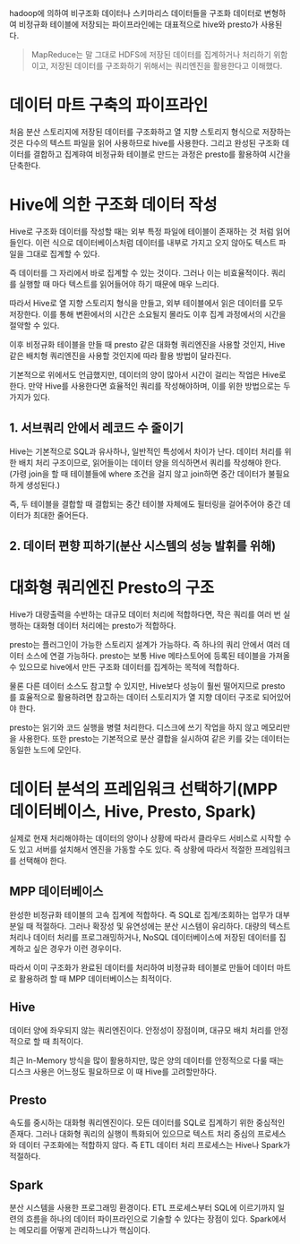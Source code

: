 hadoop에 의하여 비구조화 데이터나 스키마리스 데이터들을 구조화 데이터로 변형하여 비정규화 테이블에 저장되는 파이프라인에는 대표적으로 hive와 presto가 사용된다.

> MapReduce는 말 그대로 HDFS에 저장된 데이터를 집계하거나 처리하기 위함이고, 저장된 데이터를 구조화하기 위해서는 쿼리엔진을 활용한다고 이해했다.

# 데이터 마트 구축의 파이프라인
처음 분산 스토리지에 저장된 데이터를 구조화하고 열 지향 스토리지 형식으로 저장하는 것은 다수의 텍스트 파일을 읽어 사용하므로 hive를 사용한다.
그리고 완성된 구조화 데이터를 결합하고 집계햐여 비정규화 테이블로 만드는 과정은 presto를 활용하여 시간을 단축한다.

# Hive에 의한 구조화 데이터 작성
Hive로 구조화 데이터를 작성할 때는 외부 특정 파일에 테이블이 존재하는 것 처럼 읽어들인다.
이런 식으로 데이터베이스처럼 데이터를 내부로 가지고 오지 않아도 텍스트 파일을 그대로 집계할 수 있다.

즉 데이터를 그 자리에서 바로 집계할 수 있는 것이다. 그러나 이는 비효율적이다. 
쿼리를 실행할 때 마다 텍스트를 읽어들어야 하기 때문에 매우 느리다.

따라서 Hive로 열 지향 스토리지 형식을 만들고, 외부 테이블에서 읽은 데이터를 모두 저장한다.
이를 통해 변환에서의 시간은 소요될지 몰라도 이후 집계 과정에서의 시간을 절약할 수 있다.

이후 비정규화 테이블을 만들 때 presto 같은 대화형 쿼리엔진을 사용할 것인지, Hive 같은 배치형 쿼리엔진을 사용할 것인지에 따라 활용 방법이 달라진다.

기본적으로 위에서도 언급했지만, 데이터의 양이 많아서 시간이 걸리는 작업은 Hive로 한다.
만약 Hive를 사용한다면 효율적인 쿼리를 작성해야하며, 이를 위한 방법으로는 두 가지가 있다.

## 1. 서브쿼리 안에서 레코드 수 줄이기
Hive는 기본적으로 SQL과 유사하나, 일반적인 특성에서 차이가 난다. 
데이터 처리를 위한 배치 처리 구조이므로, 읽어들이는 데이터 양을 의식하면서 쿼리를 작성해야 한다.
(가령 join을 할 때 테이블들에 where 조건을 걸지 않고 join하면 중간 데이터가 불필요하게 생성된다.)

즉, 두 테이블을 결합할 때 결합되는 중간 테이블 자체에도 필터링을 걸어주어야 중간 데이터가 최대한 줄어든다.

## 2. 데이터 편향 피하기(분산 시스템의 성능 발휘를 위해)

# 대화형 쿼리엔진 Presto의 구조
Hive가 대량출력을 수반하는 대규모 데이터 처리에 적합하다면, 작은 쿼리를 여러 번 실행하는 대화형 데이터 처리에는 presto가 적합하다.

presto는 플러그인이 가능한 스토리지 설계가 가능하다. 즉 하나의 쿼리 안에서 여러 데이터 소스에 연결 가능하다.
presto는 보통 Hive 메타스토어에 등록된 테이블을 가져올 수 있으므로 hive에서 만든 구조화 데이터를 집계하는 목적에 적합하다.

물론 다른 데이터 소스도 참고할 수 있지만, Hive보다 성능이 훨씬 떨어지므로 
presto를 효율적으로 활용하려면 참고하는 데이터 스토리지가 열 지향 데이터 구조로 되어있어야 한다.

presto는 읽기와 코드 실행을 병렬 처리한다. 디스크에 쓰기 작업을 하지 않고 메모리만을 사용한다.
또한 presto는 기본적으로 분산 결합을 실시하여 같은 키를 갖는 데이터는 동일한 노드에 모인다.

# 데이터 분석의 프레임워크 선택하기(MPP 데이터베이스, Hive, Presto, Spark)
실제로 현재 처리해야하는 데이터의 양이나 상황에 따라서 클라우드 서비스로 시작할 수도 있고
서버를 설치해서 엔진을 가동할 수도 있다. 즉 상황에 따라서 적절한 프레임워크를 선택해야 한다.

## MPP 데이터베이스
완성한 비정규화 테이블의 고속 집계에 적합하다. 즉 SQL로 집계/조회하는 업무가 대부분일 때 적절하다.
그러나 확장성 및 유연성에는 분산 시스템이 유리하다. 대량의 텍스트 처리나 데이터 처리를 프로그래밍하거나, 
NoSQL 데이터베이스에 저장된 데이터를 집계하고 싶은 경우가 이런 경우이다.

따라서 이미 구조화가 완료된 데이터를 처리하여 비정규화 테이블로 만들어 데이터 마트로 활용하려 할 때 MPP 데이터베이스는 최적이다.

## Hive
데이터 양에 좌우되지 않는 쿼리엔진이다. 안정성이 장점이며, 대규모 배치 처리를 안정적으로 할 때 최적이다.

최근 In-Memory 방식을 많이 활용하지만, 많은 양의 데이터를 안정적으로 다룰 때는 디스크 사용은 어느정도 필요하므로 이 때 Hive를 고려할만하다.

## Presto
속도를 중시하는 대화형 쿼리엔진이다. 모든 데이터를 SQL로 집계하기 위한 중심적인 존재다. 그러나 대화형 쿼리의 실행이 특화되어 있으므로
텍스트 처리 중심의 프로세스와 데이터 구조화에는 적합하지 않다. 즉 ETL 데이터 처리 프로세스는 Hive나 Spark가 적절하다.

## Spark
분산 시스템을 사용한 프로그래밍 환경이다. ETL 프로세스부터 SQL에 이르기까지 일련의 흐름을
하나의 데이터 파이프라인으로 기술할 수 있다는 장점이 있다. Spark에서는 메모리를 어떻게 관리하느냐가 핵심이다.